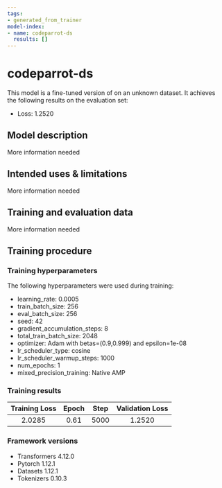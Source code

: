 ```yaml
---
tags:
- generated_from_trainer
model-index:
- name: codeparrot-ds
  results: []
---
```


<!-- This model card has been generated automatically according to the information the Trainer had access to. You
should probably proofread and complete it, then remove this comment. -->

# codeparrot-ds

This model is a fine-tuned version of [](https://huggingface.co/) on an unknown dataset.
It achieves the following results on the evaluation set:
- Loss: 1.2520

## Model description

More information needed

## Intended uses & limitations

More information needed

## Training and evaluation data

More information needed

## Training procedure

### Training hyperparameters

The following hyperparameters were used during training:
- learning_rate: 0.0005
- train_batch_size: 256
- eval_batch_size: 256
- seed: 42
- gradient_accumulation_steps: 8
- total_train_batch_size: 2048
- optimizer: Adam with betas=(0.9,0.999) and epsilon=1e-08
- lr_scheduler_type: cosine
- lr_scheduler_warmup_steps: 1000
- num_epochs: 1
- mixed_precision_training: Native AMP

### Training results

| Training Loss | Epoch | Step | Validation Loss |
|:-------------:|:-----:|:----:|:---------------:|
| 2.0285        | 0.61  | 5000 | 1.2520          |


### Framework versions

- Transformers 4.12.0
- Pytorch 1.12.1
- Datasets 1.12.1
- Tokenizers 0.10.3
